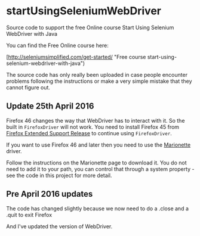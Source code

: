 startUsingSeleniumWebDriver
===========================

Source code to support the free Online course Start Using Selenium WebDriver with Java

You can find the Free Online course here:

[http://seleniumsimplified.com/get-started/ "Free course start-using-selenium-webdriver-with-java")

The source code has only really been uploaded in case people encounter problems following the instructions or make a very simple mistake that they cannot figure out.

## Update 25th April 2016

Firefox 46 changes the way that WebDriver has to interact with it. So the built in `FirefoxDriver` will not work. You need to install Firefox 45 from [Firefox Extended Support Release](https://www.mozilla.org/en-US/firefox/organizations/all/) to continue using `FirefoxDriver`.

If you want to use Firefox 46 and later then you need to use the [Marionette](https://developer.mozilla.org/en-US/docs/Mozilla/QA/Marionette/WebDriver) driver.

Follow the instructions on the Marionette page to download it. You do not need to add it to your path, you can control that through a system property - see the code in this project for more detail.

## Pre April 2016 updates

The code has changed slightly because we now need to do a .close and a .quit to exit Firefox

And I've updated the version of WebDriver.
